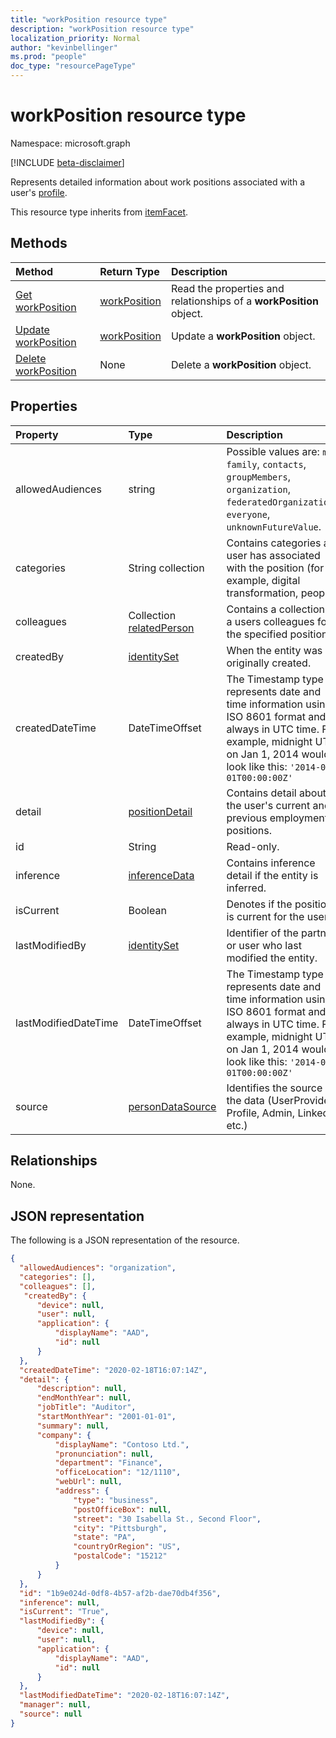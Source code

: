 ```yaml
---
title: "workPosition resource type"
description: "workPosition resource type"
localization_priority: Normal
author: "kevinbellinger"
ms.prod: "people"
doc_type: "resourcePageType"
---
```


# workPosition resource type

Namespace: microsoft.graph

[!INCLUDE [beta-disclaimer](../../includes/beta-disclaimer.md)]

Represents detailed information about work positions associated with a user's [profile](profile.md).

This resource type inherits from [itemFacet](itemfacet.md).

## Methods

| Method                                                      | Return Type                     | Description                                                         |
|:------------------------------------------------------------|:--------------------------------|:--------------------------------------------------------------------|
| [Get workPosition](../api/workposition-get.md)              | [workPosition](workposition.md) | Read the properties and relationships of a **workPosition** object. |
| [Update workPosition](../api/workposition-update.md)        | [workPosition](workposition.md) | Update a **workPosition** object.                                   |
| [Delete workPosition](../api/workposition-delete.md)        | None                            | Delete a **workPosition** object.                                   |

## Properties

| Property             | Type                                        | Description                                                                                                                                                                                     |
|:---------------------|:--------------------------------------------|:------------------------------------------------------------------------------------------------------------------------------------------------------------------------------------------------|
|allowedAudiences      |string                                       | Possible values are: `me`, `family`, `contacts`, `groupMembers`, `organization`, `federatedOrganizations`, `everyone`, `unknownFutureValue`.                                                    |
|categories            |String collection                            | Contains categories a user has associated with the position (for example, digital transformation, people).                                                                                      |
|colleagues            |Collection [relatedPerson](relatedperson.md) | Contains a collection of a users colleagues for the specified position.                                                                                                                         |
|createdBy             |[identitySet](identityset.md)                | When the entity was originally created.                                                                                                                                                         |
|createdDateTime       |DateTimeOffset                               | The Timestamp type represents date and time information using ISO 8601 format and is always in UTC time. For example, midnight UTC on Jan 1, 2014 would look like this: `'2014-01-01T00:00:00Z'`|
|detail                |[positionDetail](positiondetail.md)          | Contains detail about the user's current and previous employment positions.                                                                                                                     |
|id                    |String                                       | Read-only.                                                                                                                                                                                      |
|inference             |[inferenceData](inferencedata.md)            | Contains inference detail if the entity is inferred.                                                                                                                                            |
|isCurrent             |Boolean                                      | Denotes if the position is current for the user.                                                                                                                                                |
|lastModifiedBy        |[identitySet](identityset.md)                | Identifier of the partner or user who last modified the entity.                                                                                                                                 |
|lastModifiedDateTime  |DateTimeOffset                               | The Timestamp type represents date and time information using ISO 8601 format and is always in UTC time. For example, midnight UTC on Jan 1, 2014 would look like this: `'2014-01-01T00:00:00Z'`|
|source                |[personDataSource](personDataSource.md)      | Identifies the source of the data (UserProvided, Profile, Admin, LinkedIn etc.)                                                                                                                 |

## Relationships

None.

## JSON representation

The following is a JSON representation of the resource.

<!-- {
  "blockType": "resource",
  "optionalProperties": [

  ],
  "@odata.type": "microsoft.graph.workPosition",
  "baseType": "microsoft.graph.itemfacet",
  "keyProperty": "id" 
}-->

```json
{
  "allowedAudiences": "organization",
  "categories": [],
  "colleagues": [],
   "createdBy": {
      "device": null,
      "user": null,
      "application": {
          "displayName": "AAD",
          "id": null
      }
  },
  "createdDateTime": "2020-02-18T16:07:14Z",
  "detail": {
      "description": null,
      "endMonthYear": null,
      "jobTitle": "Auditor",
      "startMonthYear": "2001-01-01",
      "summary": null,
      "company": {
          "displayName": "Contoso Ltd.",
          "pronunciation": null,
          "department": "Finance",
          "officeLocation": "12/1110",
          "webUrl": null,
          "address": {
              "type": "business",
              "postOfficeBox": null,
              "street": "30 Isabella St., Second Floor",
              "city": "Pittsburgh",
              "state": "PA",
              "countryOrRegion": "US",
              "postalCode": "15212"
          }
      }
  },
  "id": "1b9e024d-0df8-4b57-af2b-dae70db4f356",
  "inference": null,
  "isCurrent": "True",
  "lastModifiedBy": {
      "device": null,
      "user": null,
      "application": {
          "displayName": "AAD",
          "id": null
      }
  },
  "lastModifiedDateTime": "2020-02-18T16:07:14Z",
  "manager": null,
  "source": null
}
```

<!-- uuid: 16cd6b66-4b1a-43a1-adaf-3a886856ed98
2019-02-04 14:57:30 UTC -->
<!-- {
  "type": "#page.annotation",
  "description": "workPosition resource",
  "keywords": "",
  "section": "documentation",
  "tocPath": ""
}-->
